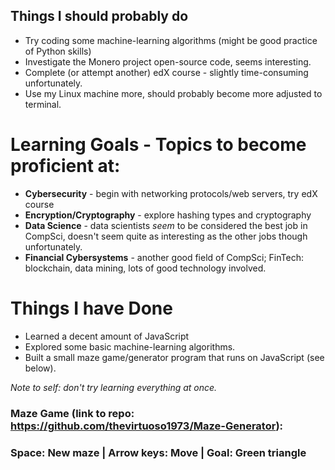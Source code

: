 ## Things I should probably do
- Try coding some machine-learning algorithms (might be good practice of Python skills)
- Investigate the Monero project open-source code, seems interesting.
- Complete (or attempt another) edX course - slightly time-consuming unfortunately.
- Use my Linux machine more, should probably become more adjusted to terminal.

# Learning Goals - Topics to become proficient at:
- **Cybersecurity** - begin with networking protocols/web servers, try edX course
- **Encryption/Cryptography** - explore hashing types and cryptography
- **Data Science** - data scientists _seem_ to be considered the best job in CompSci, doesn't seem quite as interesting as the other jobs though unfortunately.
- **Financial Cybersystems** - another good field of CompSci; FinTech: blockchain, data mining, lots of good technology involved.

# Things I have Done
- Learned a decent amount of JavaScript
- Explored some basic machine-learning algorithms.
- Built a small maze game/generator program that runs on JavaScript (see below).

_Note to self: don't try learning everything at once._

### Maze Game (link to repo: https://github.com/thevirtuoso1973/Maze-Generator):
<html>
<head>
  <script src="/js/p5.min.js"></script>
</head>
<h3>Space: New maze | Arrow keys: Move | Goal: Green triangle</h3>
<div id="mazeCanvas"></div>
<br>
<script src="/js/maze.js"></script>
 </html>
